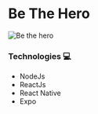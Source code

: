# Be The Hero
![Be the hero](https://uploaddeimagens.com.br/images/002/557/629/full/home-web.PNG?1585523990)


### Technologies :computer:
 * NodeJs
 * ReactJs
 * React Native
 * Expo
